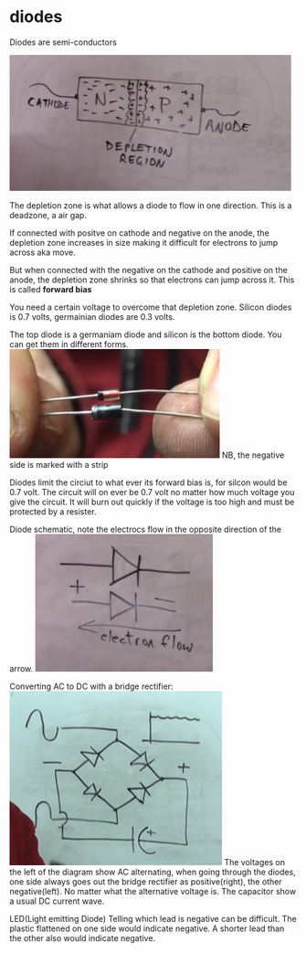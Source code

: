 # diodes

Diodes are semi-conductors

![Diode](./files/2024-01-20-21-18-51.png)

The depletion zone is what allows a diode to flow in one direction.
This is a deadzone, a air gap.

If connected with positve on cathode and negative on the anode, the depletion zone increases in size making it difficult for electrons to jump across aka move.

But when connected with the negative on the cathode and positive on the anode, the depletion zone shrinks so that electrons can jump across it. This is called **forward bias**

You need a certain voltage to overcome that depletion zone. Silicon diodes is 0.7 volts, germainian diodes are 0.3 volts.

The top diode is a germaniam diode and silicon is the bottom diode. You can get them in different forms.
![diodes](./files/2024-01-20-21-27-35.png)
NB, the negative side is marked with a strip

Diodes limit the circiut to what ever its forward bias is, for silcon would be 0.7 volt.
The circuit will on ever be 0.7 volt no matter how much voltage you give the circuit.
It will burn out quickly if the voltage is too high and must be protected by a resister.

Diode schematic, note the electrocs flow in the opposite direction of the arrow.
![diode schematic](./files/2024-01-20-21-33-06.png)

Converting AC to DC with a bridge rectifier:
![bridge rectifier](./files/2024-01-20-21-38-07.png)
The voltages on the left of the diagram show AC alternating, when going through the diodes, one side always goes out the bridge rectifier as positive(right), the other negative(left). No matter what the alternative voltage is. The capacitor show a usual DC current wave.

LED(Light emitting Diode)
Telling which lead is negative can be difficult.
The plastic flattened on one side would indicate negative.
A shorter lead than the other also would indicate negative.
